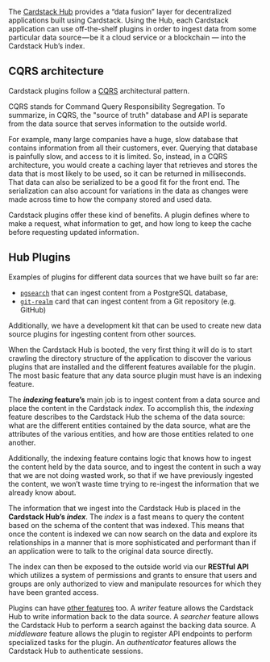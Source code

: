 The [Cardstack Hub](https://medium.com/cardstack/what-is-the-cardstack-hub-1c9a9e3df343) provides a “data fusion” layer for decentralized applications built using Cardstack. Using the Hub, each Cardstack application can use off-the-shelf plugins in order to ingest data from some particular data source — be it a cloud service or a blockchain — into the Cardstack Hub’s index.

## CQRS architecture

Cardstack plugins follow a [CQRS](https://martinfowler.com/bliki/CQRS.html) architectural pattern.

CQRS stands for Command Query Responsibility Segregation.
To summarize, in CQRS, the "source of truth" database and API is separate from the data source that serves information to the outside world.

For example, many large companies have a huge, slow database that contains information from all their customers, ever. Querying that database is painfully slow, and access to it is limited. So, instead, in a CQRS architecture, you would create a caching layer that retrieves and stores the data that is most likely to be used, so it can be returned in milliseconds. That data can also be serialized to be a good fit for the front end. The serialization can also account for variations in the data as changes were made across time to how the company stored and used data.

Cardstack plugins offer these kind of benefits.
A plugin defines where to make a request, what information to get, and how long to keep the cache before requesting updated information.

## Hub Plugins

Examples of plugins for different data sources that we have built so far are:

* [`pgsearch`](https://github.com/cardstack/cardstack/tree/master/packages/hub/pgsearch) that can ingest content from a PostgreSQL database,
* [`git-realm`](https://github.com/cardstack/cardstack/tree/master/cards/git-realm) card that can ingest content from a Git repository (e.g. GitHub)

Additionally, we have a development kit that can be used to create new data source plugins for ingesting content from other sources.

When the Cardstack Hub is booted, the very first thing it will do is to start crawling the directory structure of the application to discover the various plugins that are installed and the different features available for the plugin. The most basic feature that any data source plugin must have is an indexing feature.

The **_indexing_ feature’s** main job is to ingest content from a data source and place the content in the Cardstack _index_. To accomplish this, the _indexing_ feature describes to the Cardstack Hub the schema of the data source: what are the different entities contained by the data source, what are the attributes of the various entities, and how are those entities related to one another.

Additionally, the indexing feature contains logic that knows how to ingest the content held by the data source, and to ingest the content in such a way that we are not doing wasted work, so that if we have previously ingested the content, we won’t waste time trying to re-ingest the information that we already know about.

The information that we ingest into the Cardstack Hub is placed in the **Cardstack Hub’s _index_**. The _index_ is a fast means to query the content based on the schema of the content that was indexed. This means that once the content is indexed we can now search on the data and explore its relationships in a manner that is more sophisticated and performant than if an application were to talk to the original data source directly.

The index can then be exposed to the outside world via our **RESTful API** which utilizes a system of permissions and grants to ensure that users and groups are only authorized to view and manipulate resources for which they have been granted access.

Plugins can have [other features](https://medium.com/cardstack/what-is-the-cardstack-hub-1c9a9e3df343) too. A _writer_ feature allows the Cardstack Hub to write information back to the data source. A _searcher_ feature allows the Cardstack Hub to perform a search against the backing data source. A _middleware_ feature allows the plugin to register API endpoints to perform specialized tasks for the plugin. An _authenticator_ features allows the Cardstack Hub to authenticate sessions. 
